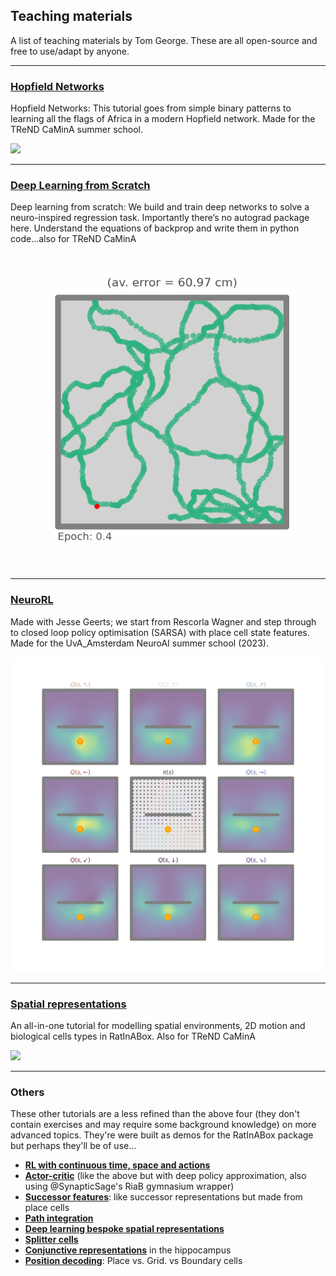 ## Teaching materials 

A list of teaching materials by Tom George. These are all open-source and free to use/adapt by anyone.

--- 

### [Hopfield Networks](https://github.com/TomGeorge1234/HopfieldNetworkTutorial)

Hopfield Networks: This tutorial goes from simple binary patterns to learning all the flags of Africa in a modern Hopfield network. Made for the TReND CaMinA summer school.

![](hfn.gif)

---

### [Deep Learning from Scratch](https://github.com/TomGeorge1234/DeepLearningTutorial)

Deep learning from scratch: We build and train deep networks to solve a neuro-inspired regression task. Importantly there’s no autograd package here. Understand the equations of backprop and write them in python code…also for TReND CaMinA

![](deeplearning.gif)

---

### [NeuroRL](https://github.com/TomGeorge1234/NeuroRLTutorial)

Made with Jesse Geerts; we start from Rescorla Wagner and step through to closed loop policy optimisation (SARSA) with place cell state features. Made for the UvA_Amsterdam NeuroAI summer school (2023). 

![](neurorl.gif)

---

### [Spatial representations](https://github.com/TomGeorge1234/ModellingSpatialRepresentations)

An all-in-one tutorial for modelling spatial environments, 2D motion and biological cells types in RatInABox. Also for  TReND CaMinA

![](spatialreps.gif)


---

### Others 

These other tutorials are a less refined than the above four (they don't contain exercises and may require some background knowledge) on more advanced topics. They're were built as demos for the RatInABox package but perhaps they'll be of use...

+ [**RL with continuous time, space and actions**](https://github.com/RatInABox-Lab/RatInABox/blob/main/demos/reinforcement_learning_example.ipynb)
+ [**Actor-critic**](https://github.com/RatInABox-Lab/RatInABox/blob/main/demos/actor_critic_example.ipynb) (like the above but with deep policy approximation, also using @SynapticSage's RiaB gymnasium wrapper)
+ [**Successor features**](https://github.com/RatInABox-Lab/RatInABox/blob/main/demos/successor_features_example.ipynb): like successor representations but made from place cells
+ [**Path integration**](https://github.com/RatInABox-Lab/RatInABox/blob/main/demos/path_integration_example.ipynb)
+ [**Deep learning bespoke spatial representations**](https://github.com/RatInABox-Lab/RatInABox/blob/main/demos/deep_learning_example.ipynb)
+ [**Splitter cells**](https://github.com/RatInABox-Lab/RatInABox/blob/main/demos/splitter_cells_example.ipynb)
+ [**Conjunctive representations**](https://github.com/RatInABox-Lab/RatInABox/blob/main/demos/conjunctive_gridcells_example.ipynb) in the hippocampus
+ [**Position decoding**](https://github.com/RatInABox-Lab/RatInABox/blob/main/demos/decoding_position_example.ipynb): Place vs. Grid. vs Boundary cells
